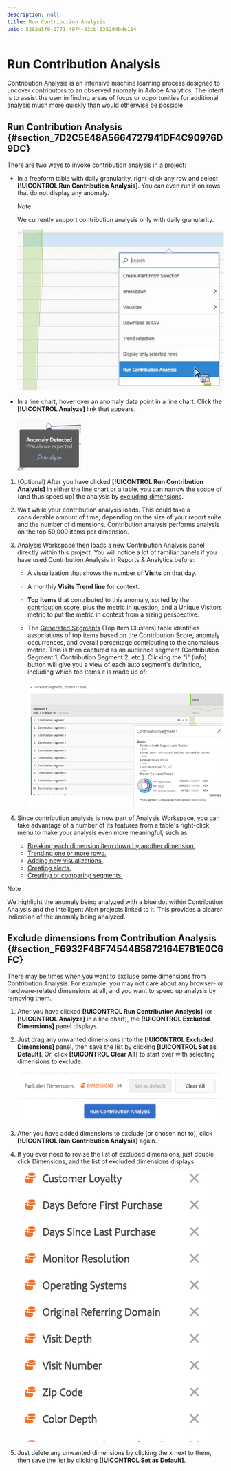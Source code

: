 ```yaml
---
description: null
title: Run Contribution Analysis
uuid: 5282a5f9-0771-4974-93cb-335204bde114
---
```


# Run Contribution Analysis

Contribution Analysis is an intensive machine learning process designed to uncover contributors to an observed anomaly in Adobe Analytics. The intent is to assist the user in finding areas of focus or opportunities for additional analysis much more quickly than would otherwise be possible.

## Run Contribution Analysis {#section_7D2C5E48A5664727941DF4C90976D9DC}

There are two ways to invoke contribution analysis in a project:

* In a freeform table with daily granularity, right-click any row and select **[!UICONTROL Run Contribution Analysis]**. You can even run it on rows that do not display any anomaly.

  >[!NOTE]
  >
  >We currently support contribution analysis only with daily granularity.

  ![](assets/run_ca.png)

* In a line chart, hover over an anomaly data point in a line chart. Click the **[!UICONTROL Analyze]** link that appears.

  ![](assets/contribution-analysis.png)

1. (Optional) After you have clicked **[!UICONTROL Run Contribution Analysis]** in either the line chart or a table, you can narrow the scope of (and thus speed up) the analysis by [excluding dimensions](#section_F6932F4BF74544B5872164E7B1E0C6FC).

1. Wait while your contribution analysis loads. This could take a considerable amount of time, depending on the size of your report suite and the number of dimensions. Contribution analysis performs analysis on the top 50,000 items per dimension.
1. Analysis Workspace then loads a new Contribution Analysis panel directly within this project. You will notice a lot of familiar panels if you have used Contribution Analysis in Reports & Analytics before:

    * A visualization that shows the number of **Visits** on that day.
    * A monthly **Visits Trend line** for context.
    * **Top Items** that contributed to this anomaly, sorted by the [contribution score](https://docs.adobe.com/content/help/en/analytics/analyze/analysis-workspace/virtual-analyst/contribution-analysis/ca-tokens.html), plus the metric in question, and a Unique Visitors metric to put the metric in context from a sizing perspective.
    
    * The [Generated Segments](https://docs.adobe.com/content/help/en/analytics/components/segmentation/segmentation-workflow/seg-build.html) (Top Item Clusters) table identifies associations of top items based on the Contribution Score, anomaly occurrences, and overall percentage contributing to the anomalous metric. This is then captured as an audience segment (Contribution Segment 1, Contribution Segment 2, etc.). Clicking the "i" (info) button will give you a view of each auto segment's definition, including which top items it is made up of:

      ![](assets/auto_segment.png)

1. Since contribution analysis is now part of Analysis Workspace, you can take advantage of a number of its features from a table's right-click menu to make your analysis even more meaningful, such as:

    * [Breaking each dimension item down by another dimension.](/help/analyze/analysis-workspace/components/dimensions/t-breakdown-fa.md) 
    * [Trending one or more rows.](/help/analyze/analysis-workspace/home.md#section_34930C967C104C2B9092BA8DCF2BF81A) 
    * [Adding new visualizations.](/help/analyze/analysis-workspace/visualizations/freeform-analysis-visualizations.md) 
    * [Creating alerts.](/help/components/c-alerts/intellligent-alerts.md) 
    * [Creating or comparing segments.](/help/analyze/analysis-workspace/c-panels/c-segment-comparison/segment-comparison.md)

>[!NOTE]
>
>We highlight the anomaly being analyzed with a blue dot within Contribution Analysis and the Intelligent Alert projects linked to it. This provides a clearer indication of the anomaly being analyzed.

## Exclude dimensions from Contribution Analysis {#section_F6932F4BF74544B5872164E7B1E0C6FC}

There may be times when you want to exclude some dimensions from Contribution Analysis. For example, you may not care about any browser- or hardware-related dimensions at all, and you want to speed up analysis by removing them.

1. After you have clicked **[!UICONTROL Run Contribution Analysis]** (or **[!UICONTROL Analyze]** in a line chart), the **[!UICONTROL Excluded Dimensions]** panel displays.

1. Just drag any unwanted dimensions into the **[!UICONTROL Excluded Dimensions]** panel, then save the list by clicking **[!UICONTROL Set as Default]**. Or, click **[!UICONTROL Clear All]** to start over with selecting dimensions to exclude.

   ![](assets/exclude_dimensions.png)

1. After you have added dimensions to exclude (or chosen not to), click **[!UICONTROL Run Contribution Analysis]** again.
1. If you ever need to revise the list of excluded dimensions, just double click Dimensions, and the list of excluded dimensions displays:

   ![](assets/excluded-dimensions.png)

1. Just delete any unwanted dimensions by clicking the x next to them, then save the list by clicking **[!UICONTROL Set as Default]**.

